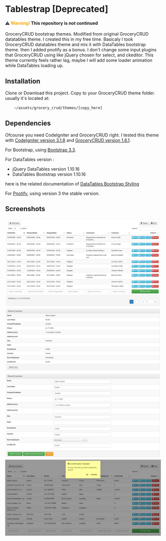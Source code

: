 # Tablestrap [Deprecated]
#### ⚠ <b style="color:orange">Warning!</b> This repository is not continued

GroceryCRUD bootstrap themes. Modified from original GroceryCRUD datatables theme.
I created this in my free time. Basicaly I took GroceryCRUD datatables theme and mix it with DataTables bootstrap theme.
then I added pnotify as a bonus. I don't change some input plugins that GroceryCRUD using like jQuery chosen for select,
and ckeditor. This theme currently feels rather lag, maybe I will add some loader animation while DataTables loading up.

## Installation
Clone or Download this project. Copy to your GroceryCRUD theme folder. usually it's located at:
```
    ~/assets/grocery_crud/themes/[copy_here]
```

## Dependencies
Ofcourse you need CodeIgniter and GroceryCRUD right. I tested this theme with [CodeIgniter version 3.1.8](https://www.codeigniter.com/) and [GroceryCRUD version 1.6.1](https://www.grocerycrud.com/).

For Bootstrap, using [Bootstrap 3.3](http://getbootstrap.com/docs/3.3/).

For DataTables version :
* jQuery DataTables version 1.10.16
* DataTables Bootstrap version 1.10.16

here is the related documentation of [DataTables Bootstrap Styling](https://datatables.net/examples/styling/bootstrap)

For [Pnotify](https://github.com/sciactive/pnotify), using version 3 the stable version.

## Screenshots
![list view](/screenshot/list-view.png)
![view form](/screenshot/row-view.png)
![edit form](/screenshot/row-edit.png)
![pnotify delete alert](/screenshot/pnotify.png)
